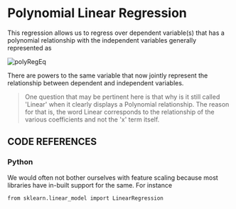 # Polynomial Linear Regression

This regression allows us to regress over dependent variable(s) that has a polynomial relationship with the independent variables generally represented as 

![polyRegEq](http://mathurl.com/yd39otyo.png)

There are powers to the same variable that now jointly represent the relationship between dependent and independent variables.

> One question that may be pertinent here is that why is it still called 'Linear' when it clearly displays a Polynomial relationship. The reason for that is, the word Linear corresponds to the relationship of the various coefficients and not the 'x' term itself. 

## CODE REFERENCES

### Python
We would often not bother ourselves with feature scaling because most libraries have in-built support for the same. For instance

```NumPy
from sklearn.linear_model import LinearRegression
```